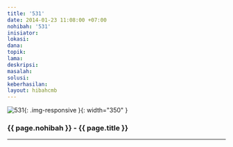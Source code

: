 ```yaml
---
title: '531'
date: 2014-01-23 11:08:00 +07:00
nohibah: '531'
inisiator: 
lokasi: 
dana: 
topik: 
lama: 
deskripsi: 
masalah: 
solusi: 
keberhasilan: 
layout: hibahcmb
---
```


![531](/static/img/hibahcmb/531.png){: .img-responsive }{: width="350" }

### {{ page.nohibah }} - {{ page.title }}

---
